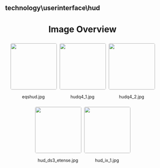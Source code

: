## technology\userinterface\hud
<style>
    .image-gallery {
        display: flex;
        flex-wrap: wrap;
        gap: 10px;
        justify-content: center;
        padding: 10px;
    }
    .image-gallery img {
        width: 150px;
        height: auto;
        border: 1px solid #ddd;
        border-radius: 5px;
    }
    .image-gallery div {
        flex: 1 1 calc(33.333% - 20px); /* Three images per row on large screens */
        max-width: 150px;
        text-align: center;
    }
    @media (max-width: 768px) {
        .image-gallery div {
            flex: 1 1 calc(50% - 20px); /* Two images per row on medium screens */
        }
    }
    @media (max-width: 480px) {
        .image-gallery div {
            flex: 1 1 100%; /* One image per row on small screens */
        }
    }
</style>
<h1 style ="text-align: center;"> Image Overview </h1> <div class="image-gallery">
<div>
<img src="https://media.evkx.net/multimedia/technology/userinterface/hud/eqshud_st.jpg">
<p>eqshud.jpg</p>
</div>
<div>
<img src="https://media.evkx.net/multimedia/technology/userinterface/hud/hudq4_1_st.jpg">
<p>hudq4_1.jpg</p>
</div>
<div>
<img src="https://media.evkx.net/multimedia/technology/userinterface/hud/hudq4_2_st.jpg">
<p>hudq4_2.jpg</p>
</div>
<div>
<img src="https://media.evkx.net/multimedia/technology/userinterface/hud/hud_ds3_etense_st.jpg">
<p>hud_ds3_etense.jpg</p>
</div>
<div>
<img src="https://media.evkx.net/multimedia/technology/userinterface/hud/hud_ix_1_st.jpg">
<p>hud_ix_1.jpg</p>
</div>
</div>

